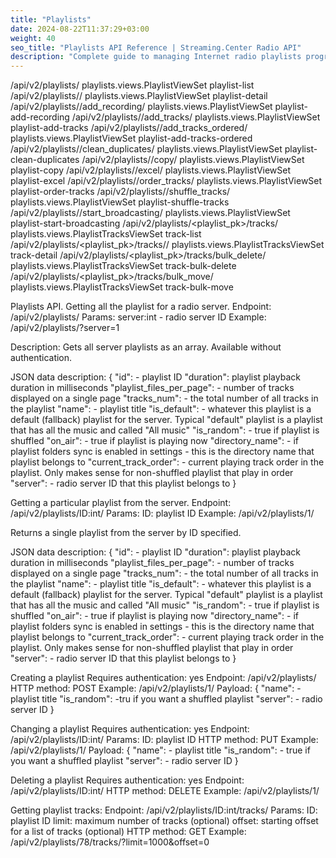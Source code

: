 ```yaml
---
title: "Playlists"
date: 2024-08-22T11:37:29+03:00
weight: 40
seo_title: "Playlists API Reference | Streaming.Center Radio API"
description: "Complete guide to managing Internet radio playlists programmatically. Learn how to create, modify, copy playlists and add tracks with the Streaming.Center API."
---
```


/api/v2/playlists/      playlists.views.PlaylistViewSet playlist-list
/api/v2/playlists/<pk>/ playlists.views.PlaylistViewSet playlist-detail
/api/v2/playlists/<pk>/add_recording/   playlists.views.PlaylistViewSet playlist-add-recording
/api/v2/playlists/<pk>/add_tracks/      playlists.views.PlaylistViewSet playlist-add-tracks
/api/v2/playlists/<pk>/add_tracks_ordered/      playlists.views.PlaylistViewSet playlist-add-tracks-ordered
/api/v2/playlists/<pk>/clean_duplicates/        playlists.views.PlaylistViewSet playlist-clean-duplicates
/api/v2/playlists/<pk>/copy/    playlists.views.PlaylistViewSet playlist-copy
/api/v2/playlists/<pk>/excel/   playlists.views.PlaylistViewSet playlist-excel
/api/v2/playlists/<pk>/order_tracks/    playlists.views.PlaylistViewSet playlist-order-tracks
/api/v2/playlists/<pk>/shuffle_tracks/  playlists.views.PlaylistViewSet playlist-shuffle-tracks
/api/v2/playlists/<pk>/start_broadcasting/      playlists.views.PlaylistViewSet playlist-start-broadcasting
/api/v2/playlists/<playlist_pk>/tracks/ playlists.views.PlaylistTracksViewSet   track-list
/api/v2/playlists/<playlist_pk>/tracks/<pk>/    playlists.views.PlaylistTracksViewSet   track-detail
/api/v2/playlists/<playlist_pk>/tracks/bulk_delete/     playlists.views.PlaylistTracksViewSet   track-bulk-delete
/api/v2/playlists/<playlist_pk>/tracks/bulk_move/       playlists.views.PlaylistTracksViewSet   track-bulk-move



Playlists API.
Getting all the playlist for a radio server.
Endpoint: /api/v2/playlists/
Params: server:int - radio server ID
Example: /api/v2/playlists/?server=1

Description:
Gets all server playlists as an array. Available without authentication.

JSON data description:
{
 "id": - playlist ID
 "duration": playlist playback duration in milliseconds
 "playlist_files_per_page": - number of tracks displayed on a single page
 "tracks_num": - the total number of all tracks in the playlist
 "name": - playlist title
 "is_default": - whatever this playlist is a default (fallback) playlist for the server. Typical "default" playlist is a playlist that has all the music and called "All music" 
 "is_random": - true if playlist is shuffled
 "on_air": - true if playlist is playing now
 "directory_name": - if playlist folders sync is enabled in settings - this is the directory name that playlist belongs to
 "current_track_order": - current playing track order in the playlist. Only makes sense for non-shuffled playlist that play in order
 "server": - radio server ID that this playlist belongs to
}


Getting a particular playlist from the server.
Endpoint: /api/v2/playlists/ID:int/
Params: ID: playlist ID
Example: /api/v2/playlists/1/

Returns a single playlist from the server by ID specified.

JSON data description:
{
 "id": - playlist ID
 "duration": playlist playback duration in milliseconds
 "playlist_files_per_page": - number of tracks displayed on a single page
 "tracks_num": - the total number of all tracks in the playlist
 "name": - playlist title
 "is_default": - whatever this playlist is a default (fallback) playlist for the server. Typical "default" playlist is a playlist that has all the music and called "All music" 
 "is_random": - true if playlist is shuffled
 "on_air": - true if playlist is playing now
 "directory_name": - if playlist folders sync is enabled in settings - this is the directory name that playlist belongs to
 "current_track_order": - current playing track order in the playlist. Only makes sense for non-shuffled playlist that play in order
 "server": - radio server ID that this playlist belongs to
}


Creating a playlist
Requires authentication: yes
Endpoint: /api/v2/playlists/
HTTP method: POST
Example: /api/v2/playlists/1/
Payload:
{
 "name": - playlist title
 "is_random": -tru if you want a shuffled playlist
 "server": - radio server ID
}


Changing a playlist
Requires authentication: yes
Endpoint: /api/v2/playlists/ID:int/
Params: ID: playlist ID
HTTP method: PUT
Example: /api/v2/playlists/1/
Payload:
{
 "name": - playlist title
 "is_random": - true if you want a shuffled playlist
 "server": - radio server ID
}


Deleting a playlist
Requires authentication: yes
Endpoint: /api/v2/playlists/ID:int/
HTTP method: DELETE
Example: /api/v2/playlists/1/


Getting playlist tracks:
Endpoint: /api/v2/playlists/ID:int/tracks/
Params: 
  ID: playlist ID
  limit: maximum number of tracks (optional)
  offset: starting offset for a list of tracks (optional)
HTTP method: GET
Example: /api/v2/playlists/78/tracks/?limit=1000&offset=0
